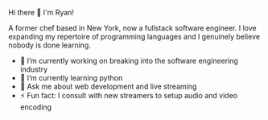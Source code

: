 Hi there 👋 I'm Ryan!

A former chef based in New York, now a fullstack software engineer. I love expanding my repertoire of programming languages and I genuinely believe nobody is done learning.

- 🔭 I’m currently working on breaking into the software engineering industry
- 🌱 I’m currently learning python
- 💬 Ask me about web development and live streaming
- ⚡ Fun fact: I consult with new streamers to setup audio and video encoding

